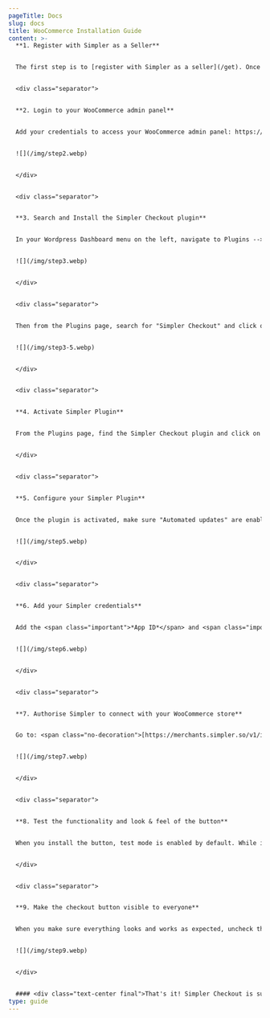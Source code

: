 ```yaml
---
pageTitle: Docs
slug: docs
title: WooCommerce Installation Guide
content: >-
  **1. Register with Simpler as a Seller**


  The first step is to [register with Simpler as a seller](/get). Once you have a seller account, your account manager will then provide you with your <span class="important">*App ID*</span> & <span class="important">*App Secret*</span> which you will need for the WooCommerce plugin installation.


  <div class="separator">


  **2. Login to your WooCommerce admin panel**


  Add your credentials to access your WooCommerce admin panel: https://<span class="important-lite">yourstore.com</span>/wp-admin


  ![](/img/step2.webp)


  </div>


  <div class="separator">


  **3. Search and Install the Simpler Checkout plugin**


  In your Wordpress Dashboard menu on the left, navigate to Plugins --> Add New


  ![](/img/step3.webp)


  </div>


  <div class="separator">


  Then from the Plugins page, search for "Simpler Checkout" and click on "Install Now".


  ![](/img/step3-5.webp)


  </div>


  <div class="separator">


  **4. Activate Simpler Plugin**


  From the Plugins page, find the Simpler Checkout plugin and click on "Activate". If it is already activated, skip to the next step.


  </div>


  <div class="separator">


  **5. Configure your Simpler Plugin**


  Once the plugin is activated, make sure "Automated updates" are enabled and then click on "Settings".


  ![](/img/step5.webp)


  </div>


  <div class="separator">


  **6. Add your Simpler credentials**


  Add the <span class="important">*App ID*</span> and <span class="important">*App Secret*</span> from step 1.


  ![](/img/step6.webp)


  </div>


  <div class="separator">


  **7. Authorise Simpler to connect with your WooCommerce store**


  Go to: <span class="no-decoration">[https://merchants.simpler.so/v1/integrations/authorize](https://merchants.simpler.so/v1/integrations/authorize/)</span>/<span class="text-decoration-underline"><span class="important">*App ID*</span>?return_url=simpler.so</span> adding your App ID from Step 1. Click on "Approve" to allow Simpler to connect to your store.


  ![](/img/step7.webp)


  </div>


  <div class="separator">


  **8. Test the functionality and look & feel of the button**


  When you install the button, test mode is enabled by default. While in test mode, the Simpler Checkout button is only visible to you and not your customers. Feel free to navigate around your website and play with the button settings to find the variant that suits your website the most.


  </div>


  <div class="separator">


  **9. Make the checkout button visible to everyone**


  When you make sure everything looks and works as expected, uncheck the Test mode box, to make the Simpler Checkout button available for your customers.


  ![](/img/step9.webp)


  </div>


  #### <div class="text-center final">That's it! Simpler Checkout is successfully installed!</div>
type: guide
---
```

